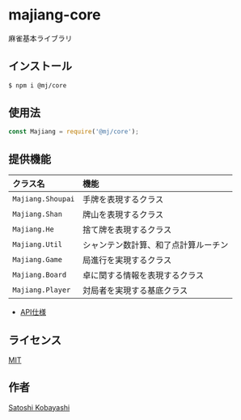 # majiang-core

麻雀基本ライブラリ

## インストール
```sh
$ npm i @mj/core
```

## 使用法
```javascript
const Majiang = require('@mj/core');
```

## 提供機能
| クラス名            | 機能                                 |
|:--------------------|:-------------------------------------|
| ``Majiang.Shoupai`` | 手牌を表現するクラス                 |
| ``Majiang.Shan``    | 牌山を表現するクラス                 |
| ``Majiang.He``      | 捨て牌を表現するクラス               |
| ``Majiang.Util``    | シャンテン数計算、和了点計算ルーチン |
| ``Majiang.Game``    | 局進行を実現するクラス               |
| ``Majiang.Board``   | 卓に関する情報を表現するクラス       |
| ``Majiang.Player``  | 対局者を実現する基底クラス           |

- [API仕様](https://github.com/Tanimodori/mj-core/wiki)

## ライセンス
[MIT](https://github.com/Tanimodori/mj-core/blob/master/LICENSE)

## 作者
[Satoshi Kobayashi](https://github.com/kobalab)
